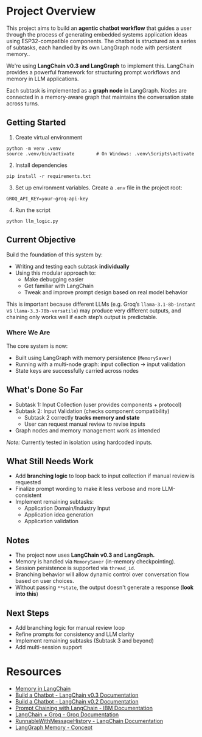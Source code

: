 # Project Overview

This project aims to build an **agentic chatbot workflow** that guides a user through the process of generating embedded systems application ideas using ESP32-compatible components. The chatbot is structured as a series of subtasks, each handled by its own LangGraph node with persistent memory..

We're using **LangChain v0.3 and LangGraph** to implement this. LangChain provides a powerful framework for structuring prompt workflows and memory in LLM applications.

Each subtask is implemented as a **graph node** in LangGraph. Nodes are connected in a memory-aware graph that maintains the conversation state across turns.

## Getting Started

1. Create virtual environment

```
python -m venv .venv
source .venv/bin/activate        # On Windows: .venv\Scripts\activate
```

2. Install dependencies

```
pip install -r requirements.txt
```

3. Set up environment variables. Create a `.env` file in the project root:

```
GROQ_API_KEY=your-groq-api-key
```

4. Run the script

```
python llm_logic.py
```

## Current Objective

Build the foundation of this system by:

- Writing and testing each subtask **individually**
- Using this modular approach to:
  - Make debugging easier
  - Get familiar with LangChain
  - Tweak and improve prompt design based on real model behavior

This is important because different LLMs (e.g. Groq’s `llama-3.1-8b-instant` vs `llama-3.3-70b-versatile`) may produce very different outputs, and chaining only works well if each step’s output is predictable.

### Where We Are

The core system is now:

- Built using LangGraph with memory persistence (`MemorySaver`)
- Running with a multi-node graph: input collection → input validation
- State keys are successfully carried across nodes

## What's Done So Far

- Subtask 1: Input Collection (user provides components + protocol)
- Subtask 2: Input Validation (checks component compatibility)
  - Subtask 2 correctly **tracks memory and state**
  - User can request manual review to revise inputs
- Graph nodes and memory management work as intended

_Note:_ Currently tested in isolation using hardcoded inputs.

## What Still Needs Work

- Add **branching logic** to loop back to input collection if manual review is requested
- Finalize prompt wording to make it less verbose and more LLM-consistent
- Implement remaining subtasks:
  - Application Domain/Industry Input
  - Application idea generation
  - Application validation

## Notes

- The project now uses **LangChain v0.3 and LangGraph.**
- Memory is handled via `MemorySaver` (in-memory checkpointing).
- Session persistence is supported via `thread_id`.
- Branching behavior will allow dynamic control over conversation flow based on user choices.
- Without passing `**state`, the output doesn't generate a response (**look into this**)

## Next Steps

- Add branching logic for manual review loop
- Refine prompts for consistency and LLM clarity
- Implement remaining subtasks (Subtask 3 and beyond)
- Add multi-session support

# Resources

- [Memory in LangChain](https://www.comet.com/site/blog/memory-in-langchain-a-deep-dive-into-persistent-context/)
- [Build a Chatbot - LangChain v0.3 Documentation](https://python.langchain.com/docs/tutorials/chatbot/)
- [Build a Chatbot - LangChain v0.2 Documentation](https://python.langchain.com/v0.2/docs/tutorials/chatbot/)
- [Prompt Chaining with LangChain - IBM Documentation](https://www.ibm.com/think/tutorials/prompt-chaining-langchain)
- [LangChain + Groq - Groq Documentation](https://console.groq.com/docs/langchain)
- [RunnableWithMessageHistory - LangChain Documentation](https://python.langchain.com/api_reference/core/runnables/langchain_core.runnables.history.RunnableWithMessageHistory.html)
- [LangGraph Memory - Concept](https://langchain-ai.github.io/langgraph/concepts/memory)
